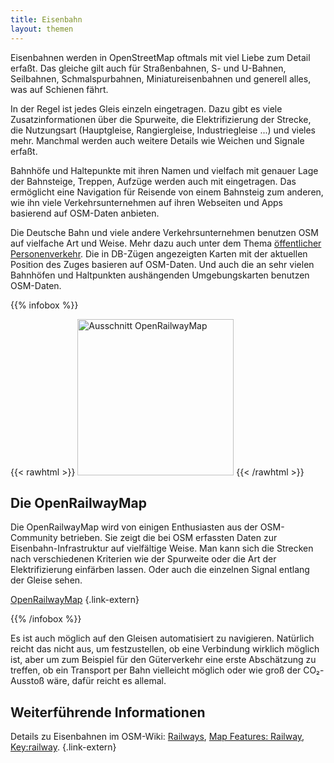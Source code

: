 ```yaml
---
title: Eisenbahn
layout: themen
---
```


Eisenbahnen werden in OpenStreetMap oftmals mit viel Liebe zum Detail erfaßt.
Das gleiche gilt auch für Straßenbahnen, S- und U-Bahnen, Seilbahnen,
Schmalspurbahnen, Miniatureisenbahnen und generell alles, was auf Schienen
fährt.

In der Regel ist jedes Gleis einzeln eingetragen. Dazu gibt es viele
Zusatzinformationen über die Spurweite, die Elektrifizierung der Strecke, die
Nutzungsart (Hauptgleise, Rangiergleise, Industriegleise ...) und vieles mehr.
Manchmal werden auch weitere Details wie Weichen und Signale erfaßt.

Bahnhöfe und Haltepunkte mit ihren Namen und vielfach mit genauer Lage der
Bahnsteige, Treppen, Aufzüge werden auch mit eingetragen. Das ermöglicht eine
Navigation für Reisende von einem Bahnsteig zum anderen, wie ihn viele
Verkehrsunternehmen auf ihren Webseiten und Apps basierend auf OSM-Daten
anbieten.

Die Deutsche Bahn und viele andere Verkehrsunternehmen benutzen OSM auf
vielfache Art und Weise. Mehr dazu auch unter dem Thema [öffentlicher
Personenverkehr](/themen/öpnv/). Die in DB-Zügen angezeigten Karten mit der
aktuellen Position des Zuges basieren auf OSM-Daten. Und auch die an sehr
vielen Bahnhöfen und Haltpunkten aushängenden Umgebungskarten benutzen
OSM-Daten.

{{% infobox %}}

{{< rawhtml >}}
<img class="float-right with-border" src="ausschnitt-openrailwaymap.png" title="Ausschnitt OpenRailwayMap" width="250"/>
{{< /rawhtml >}}

## Die OpenRailwayMap

Die OpenRailwayMap wird von einigen Enthusiasten aus der OSM-Community
betrieben. Sie zeigt die bei OSM erfassten Daten zur Eisenbahn-Infrastruktur
auf vielfältige Weise. Man kann sich die Strecken nach verschiedenen Kriterien
wie der Spurweite oder die Art der Elektrifizierung einfärben lassen. Oder auch
die einzelnen Signal entlang der Gleise sehen.

[OpenRailwayMap](https://openrailwaymap.org/)
{.link-extern}

{{% /infobox %}}

Es ist auch möglich auf den Gleisen automatisiert zu navigieren. Natürlich
reicht das nicht aus, um festzustellen, ob eine Verbindung wirklich möglich
ist, aber um zum Beispiel für den Güterverkehr eine erste Abschätzung zu
treffen, ob ein Transport per Bahn vielleicht möglich oder wie groß der
CO&#x2082;-Ausstoß wäre, dafür reicht es allemal.

## Weiterführende Informationen

Details zu Eisenbahnen im OSM-Wiki: [Railways](https://wiki.openstreetmap.org/wiki/Railways),
[Map Features: Railway](https://wiki.openstreetmap.org/wiki/Map_features#Railway),
[Key:railway](https://wiki.openstreetmap.org/wiki/DE:Key:railway).
{.link-extern}

